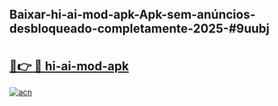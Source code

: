## Baixar-hi-ai-mod-apk-Apk-sem-anúncios-desbloqueado-completamente-2025-#9uubj

# <h2><a href="https://ainizakaria.my?title=hi-ai-mod-apk&ref=22M">🔗👉 🔴 hi-ai-mod-apk</a></h2>

[![acn](https://github.com/user-attachments/assets/0f9c940e-d8b0-45ae-aac7-cd30a18b3e1c)](https://ainizakaria.my?title=hi-ai-mod-apk&ref=22M)

